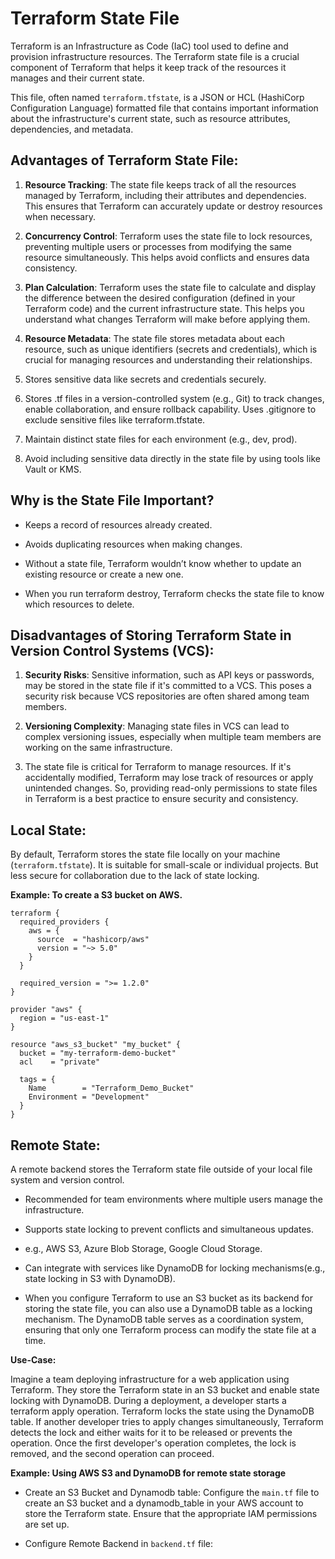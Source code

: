 # Terraform State File

Terraform is an Infrastructure as Code (IaC) tool used to define and provision infrastructure resources. The Terraform state file is a crucial component of Terraform that helps it keep track of the resources it manages and their current state. 

This file, often named `terraform.tfstate`, is a JSON or HCL (HashiCorp Configuration Language) formatted file that contains important information about the infrastructure's current state, such as resource attributes, dependencies, and metadata.

## Advantages of Terraform State File:

1. **Resource Tracking**: The state file keeps track of all the resources managed by Terraform, including their attributes and dependencies. This ensures that Terraform can accurately update or destroy resources when necessary.

2. **Concurrency Control**: Terraform uses the state file to lock resources, preventing multiple users or processes from modifying the same resource simultaneously. This helps avoid conflicts and ensures data consistency.

3. **Plan Calculation**: Terraform uses the state file to calculate and display the difference between the desired configuration (defined in your Terraform code) and the current infrastructure state. This helps you understand what changes Terraform will make before applying them.

4. **Resource Metadata**: The state file stores metadata about each resource, such as unique identifiers (secrets and credentials), which is crucial for managing resources and understanding their relationships.

5. Stores sensitive data like secrets and credentials securely.

6. Stores .tf files in a version-controlled system (e.g., Git) to track changes, enable collaboration, and ensure rollback capability. Uses .gitignore to exclude sensitive files like terraform.tfstate.

7. Maintain distinct state files for each environment (e.g., dev, prod).

8. Avoid including sensitive data directly in the state file by using tools like Vault or KMS.

## Why is the State File Important?

- Keeps a record of resources already created.

- Avoids duplicating resources when making changes.

- Without a state file, Terraform wouldn’t know whether to update an existing resource or create a new one.

- When you run terraform destroy, Terraform checks the state file to know which resources to delete.

## Disadvantages of Storing Terraform State in Version Control Systems (VCS):

1. **Security Risks**: Sensitive information, such as API keys or passwords, may be stored in the state file if it's committed to a VCS. This poses a security risk because VCS repositories are often shared among team members.

2. **Versioning Complexity**: Managing state files in VCS can lead to complex versioning issues, especially when multiple team members are working on the same infrastructure.

3. The state file is critical for Terraform to manage resources. If it's accidentally modified, Terraform may lose track of resources or apply unintended changes. So, providing read-only permissions to state files in Terraform is a best practice to ensure security and consistency.

## Local State:

By default, Terraform stores the state file locally on your machine (`terraform.tfstate`). It is suitable for small-scale or individual projects. But less secure for collaboration due to the lack of state locking.

**Example: To create a S3 bucket on AWS.**

```hcl
terraform {
  required_providers {
    aws = {
      source  = "hashicorp/aws"
      version = "~> 5.0"
    }
  }

  required_version = ">= 1.2.0"
}

provider "aws" {
  region = "us-east-1"
}

resource "aws_s3_bucket" "my_bucket" {
  bucket = "my-terraform-demo-bucket"
  acl    = "private"

  tags = {
    Name        = "Terraform_Demo_Bucket"
    Environment = "Development"
  }
}
```

## Remote State:

A remote backend stores the Terraform state file outside of your local file system and version control. 

- Recommended for team environments where multiple users manage the infrastructure.

- Supports state locking to prevent conflicts and simultaneous updates. 

- e.g., AWS S3, Azure Blob Storage, Google Cloud Storage.

- Can integrate with services like DynamoDB for locking mechanisms(e.g., state locking in S3 with DynamoDB).

- When you configure Terraform to use an S3 bucket as its backend for storing the state file, you can also use a DynamoDB table as a locking mechanism. The DynamoDB table serves as a coordination system, ensuring that only one Terraform process can modify the state file at a time.

**Use-Case:** 

Imagine a team deploying infrastructure for a web application using Terraform. They store the Terraform state in an S3 bucket and enable state locking with DynamoDB. During a deployment, a developer starts a terraform apply operation. Terraform locks the state using the DynamoDB table. If another developer tries to apply changes simultaneously, Terraform detects the lock and either waits for it to be released or prevents the operation. Once the first developer's operation completes, the lock is removed, and the second operation can proceed.

**Example: Using AWS S3 and DynamoDB for remote state storage**

- Create an S3 Bucket and Dynamodb table: Configure the `main.tf` file to create an S3 bucket and a dynamodb_table in your AWS account to store the Terraform state. Ensure that the appropriate IAM permissions are set up.

- Configure Remote Backend in `backend.tf` file:



